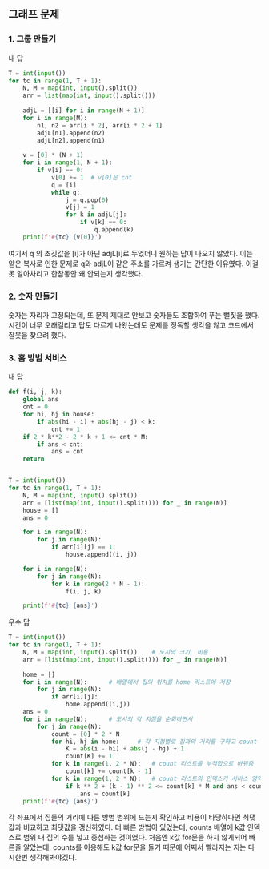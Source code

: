 ## 그래프 문제

### 1. 그룹 만들기

내 답

```python
T = int(input())
for tc in range(1, T + 1):
    N, M = map(int, input().split())
    arr = list(map(int, input().split()))
 
    adjL = [[i] for i in range(N + 1)]
    for i in range(M):
        n1, n2 = arr[i * 2], arr[i * 2 + 1]
        adjL[n1].append(n2)
        adjL[n2].append(n1)
 
    v = [0] * (N + 1)
    for i in range(1, N + 1):
        if v[i] == 0:
            v[0] += 1  # v[0]은 cnt
            q = [i]
            while q:
                j = q.pop(0)
                v[j] = 1
                for k in adjL[j]:
                    if v[k] == 0:
                        q.append(k)
    print(f'#{tc} {v[0]}')
```

여기서 q 의 초깃값을 [i]가 아닌 adjL[i]로 두었더니 원하는 답이 나오지 않았다. 이는 얕은 복사로 인한 문제로 q와 adjL이 같은 주소를 가르켜 생기는 간단한 이유였다. 이걸 못 알아차리고 한참동안 왜 안되는지 생각했다.



### 2. 숫자 만들기

숫자는 자리가 고정되는데, 또 문제 제대로 안보고 숫자들도 조합하여 푸는 뻘짓을 했다. 시간이 너무 오래걸리고 답도 다르게 나왔는데도 문제를 정독할 생각을 않고 코드에서 잘못을 찾으려 했다.



### 3. 홈 방범 서비스

내 답

```python
def f(i, j, k):
    global ans
    cnt = 0
    for hi, hj in house:
        if abs(hi - i) + abs(hj - j) < k:
            cnt += 1
    if 2 * k**2 - 2 * k + 1 <= cnt * M:
        if ans < cnt:
            ans = cnt
    return


T = int(input())
for tc in range(1, T + 1):
    N, M = map(int, input().split())
    arr = [list(map(int, input().split())) for _ in range(N)]
    house = []
    ans = 0

    for i in range(N):
        for j in range(N):
            if arr[i][j] == 1:
                house.append((i, j))

    for i in range(N):
        for j in range(N):
            for k in range(2 * N - 1):
                f(i, j, k)

    print(f'#{tc} {ans}')
```

우수 답

```python
T = int(input())
for tc in range(1, T + 1):
    N, M = map(int, input().split())    # 도시의 크기, 비용
    arr = [list(map(int, input().split())) for _ in range(N)]
 
    home = []
    for i in range(N):      # 배열에서 집의 위치를 home 리스트에 저장
        for j in range(N):
            if arr[i][j]:
                home.append((i,j))
    ans = 0
    for i in range(N):      # 도시의 각 지점을 순회하면서 
        for j in range(N):
            count = [0] * 2 * N
            for hi, hj in home:     # 각 지점별로 집과의 거리를 구하고 count 리스트에 같은 거리의 집 수를 저장
                K = abs(i - hi) + abs(j - hj) + 1
                count[K] += 1
            for k in range(1, 2 * N):   # count 리스트를 누적합으로 바꿔줌
                count[k] += count[k - 1]
            for k in range(1, 2 * N):   # count 리스트의 인덱스가 서비스 영역 K이고, 값이 서비스 영역에 있는 집의 수
                if k ** 2 + (k - 1) ** 2 <= count[k] * M and ans < count[k]:
                    ans = count[k]
    print(f'#{tc} {ans}')
```

각 좌표에서 집들의 거리에 따른 방범 범위에 드는지 확인하고 비용이 타당하다면 최댓값과 비교하고 최댓값을 갱신하였다. 더 빠른 방법이 있었는데, counts 배열에 k값 인덱스로 범위 내 집의 수를 넣고 중첩하는 것이였다. 처음엔 k값 for문을 하지 않게되어 빠른줄 알았는데, counts를 이용해도 k값 for문을 돌기 때문에 어째서 빨라지는 지는 다시한번 생각해봐야겠다.